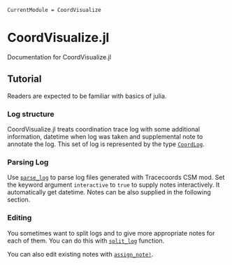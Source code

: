 ```@meta
CurrentModule = CoordVisualize
```

# CoordVisualize.jl

Documentation for CoordVisualize.jl

## Tutorial
Readers are expected to be familiar with basics of julia.

### Log structure
CoordVisualize.jl treats coordination trace log with some additional information,
datetime when log was taken and supplemental note to annotate the log.
This set of log is represented by the type [`CoordLog`](@ref).

### Parsing Log
Use [`parse_log`](@ref) to parse log files generated with Tracecoords CSM mod.
Set the keyword argument `interactive` to `true` to supply notes interactively.
It automatically get datetime.
Notes can be also supplied in the following section.

### Editing
You sometimes want to split logs and to give more appropriate notes for each of them.
You can do this with [`split_log`](@ref) function.

You can also edit existing notes with [`assign_note!`](@ref).
